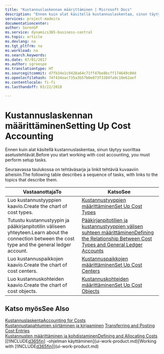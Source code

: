 ```yaml
---
title: "Kustannuslaskennan määrittäminen | Microsoft Docs"
description: "Ennen kuin alat käsitellä kustannuslaskentaa, sinun täytyy suorittaa asetustehtävät."
services: project-madeira
documentationcenter: 
author: SorenGP
ms.service: dynamics365-business-central
ms.topic: article
ms.devlang: na
ms.tgt_pltfrm: na
ms.workload: na
ms.search.keywords: 
ms.date: 07/01/2017
ms.author: sgroespe
ms.translationtype: HT
ms.sourcegitcommit: d7fb34e1c9428a64c71ff47be8bcff174649c00d
ms.openlocfilehash: 74f434eac735a3b57b0e073f3304fa9c10e62aef
ms.contentlocale: fi-fi
ms.lasthandoff: 03/22/2018

---
```

# <a name="setting-up-cost-accounting"></a><span data-ttu-id="02eb0-103">Kustannuslaskennan määrittäminen</span><span class="sxs-lookup"><span data-stu-id="02eb0-103">Setting Up Cost Accounting</span></span>
<span data-ttu-id="02eb0-104">Ennen kuin alat käsitellä kustannuslaskentaa, sinun täytyy suorittaa asetustehtävät.</span><span class="sxs-lookup"><span data-stu-id="02eb0-104">Before you start working with cost accounting, you must perform setup tasks.</span></span>  

 <span data-ttu-id="02eb0-105">Seuraavassa taulukossa on tehtäväsarja ja linkit tehtäviä kuvaaviin aiheisiin.</span><span class="sxs-lookup"><span data-stu-id="02eb0-105">The following table describes a sequence of tasks, with links to the topics that describe them.</span></span>

|<span data-ttu-id="02eb0-106">Vastaanottaja</span><span class="sxs-lookup"><span data-stu-id="02eb0-106">To</span></span>|<span data-ttu-id="02eb0-107">Katso</span><span class="sxs-lookup"><span data-stu-id="02eb0-107">See</span></span>|  
|--------|---------|  
|<span data-ttu-id="02eb0-108">Luo kustannustyyppien kaavio.</span><span class="sxs-lookup"><span data-stu-id="02eb0-108">Create the chart of cost types.</span></span>|[<span data-ttu-id="02eb0-109">Kustannustyyppien määrittäminen</span><span class="sxs-lookup"><span data-stu-id="02eb0-109">Set Up Cost Types</span></span>](finance-how-to-set-up-cost-types.md)|  
|<span data-ttu-id="02eb0-110">Tutustu kustannustyypin ja pääkirjanpitotilin väliseen yhteyteen.</span><span class="sxs-lookup"><span data-stu-id="02eb0-110">Learn about the connection between the cost type and the general ledger account.</span></span>|[<span data-ttu-id="02eb0-111">Pääkirjanpitotilien ja kustannustyyppien välisen suhteen määrittäminen</span><span class="sxs-lookup"><span data-stu-id="02eb0-111">Defining the Relationship Between Cost Types and General Ledger Accounts</span></span>](finance-defining-the-relationship-between-cost-types-and-general-ledger-accounts.md)|  
|<span data-ttu-id="02eb0-112">Luo kustannuspaikkojen kaavio.</span><span class="sxs-lookup"><span data-stu-id="02eb0-112">Create the chart of cost centers.</span></span>|[<span data-ttu-id="02eb0-113">Kustannuspaikkojen määrittäminen</span><span class="sxs-lookup"><span data-stu-id="02eb0-113">Set Up Cost Centers</span></span>](finance-how-to-set-up-cost-centers.md)|  
|<span data-ttu-id="02eb0-114">Luo kustannuskohteiden kaavio.</span><span class="sxs-lookup"><span data-stu-id="02eb0-114">Create the chart of cost objects.</span></span>|[<span data-ttu-id="02eb0-115">Kustannuskohteiden määrittäminen</span><span class="sxs-lookup"><span data-stu-id="02eb0-115">Set Up Cost Objects</span></span>](finance-how-to-set-up-cost-objects.md)|  

## <a name="see-also"></a><span data-ttu-id="02eb0-116">Katso myös</span><span class="sxs-lookup"><span data-stu-id="02eb0-116">See Also</span></span>  
[<span data-ttu-id="02eb0-117">Kustannuslaskenta</span><span class="sxs-lookup"><span data-stu-id="02eb0-117">Accounting for Costs</span></span>](finance-manage-cost-accounting.md)  
<span data-ttu-id="02eb0-118">[Kustannustapahtumien siirtäminen ja kirjaaminen](finance-transfer-and-post-cost-entries.md) </span><span class="sxs-lookup"><span data-stu-id="02eb0-118">[Transferring and Posting Cost Entries](finance-transfer-and-post-cost-entries.md) </span></span>  
[<span data-ttu-id="02eb0-119">Kustannusten määrittäminen ja kohdistaminen</span><span class="sxs-lookup"><span data-stu-id="02eb0-119">Defining and Allocating Costs</span></span>](finance-define-and-allocate-costs.md)  
<span data-ttu-id="02eb0-120">[[!INCLUDE[d365fin](includes/d365fin_md.md)] -ohjelman käyttäminen](ui-work-product.md)</span><span class="sxs-lookup"><span data-stu-id="02eb0-120">[Working with [!INCLUDE[d365fin](includes/d365fin_md.md)]](ui-work-product.md)</span></span>

